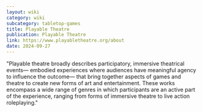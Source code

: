```yaml
---
layout: wiki
category: wiki
subcategory: tabletop-games
title: Playable Theatre
publication: Playable Theatre
link: https://www.playabletheatre.org/about
date: 2024-09-27
---
```


"Playable theatre broadly describes participatory, immersive theatrical events— embodied experiences where audiences have meaningful agency to influence the outcome— that bring together aspects of games and theatre to create new forms of art and entertainment. These works encompass a wide range of genres in which participants are an active part of the experience, ranging from forms of immersive theatre to live action roleplaying."
